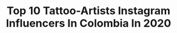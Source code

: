 ---
title: Top 10 Tattoo-Artists Instagram Influencers In Colombia In 2020
description: >-
  Find top tattoo-artists Instagram influencers in Colombia in 2020. Most popular hashtags: #tattoo #colombia #realistictattoo #tattooartist.
platform: Instagram
profiles:
  - username: "sophie_suicide"
    fullname: >-
      Sophie Suicide 💋
    location: "Colombia"
    followers: 52647
    engagement: 206
    commentsToLikes: 0.027064
    avatar: "https://scontent-ams4-1.cdninstagram.com/v/t51.2885-19/s320x320/60303646_394392134621419_1005061989812142080_n.jpg?_nc_ht=scontent-ams4-1.cdninstagram.com&_nc_ohc=pEzj_ZGJAyYAX8rQcGl&oh=2790434b4f061a88a7ed326f44616f9a&oe=5EBA7656"
    verified: false
    hashtags: "#amorindeleble, #amoeindeleble, #joalca, #premio"
  - username: "davidmention"
    fullname: >-
      Juan David Rendón
    location: "Colombia"
    followers: 68871
    engagement: 603
    commentsToLikes: 0.015568
    avatar: "https://scontent-ams4-1.cdninstagram.com/v/t51.2885-19/s320x320/53490948_1241580802664484_3536077593050611712_n.jpg?_nc_ht=scontent-ams4-1.cdninstagram.com&_nc_ohc=JAkrXpG_LbIAX9xhtyE&oh=c174e531f4aa3a5ca5472e2167a96535&oe=5EBADD08"
    verified: false
    hashtags: "#barcelonatattoo, #skull, #neotradeu, #love"
  - username: "hernanyepes_art"
    fullname: >-
      ⭕Hernan Yepes
    location: "Colombia"
    followers: 73968
    engagement: 215
    commentsToLikes: 0.029880
    avatar: "https://scontent-lhr8-1.cdninstagram.com/v/t51.2885-19/s320x320/22344727_1882670922046330_5116491086847541248_n.jpg?_nc_ht=scontent-lhr8-1.cdninstagram.com&_nc_ohc=cVPVxdl3vYEAX9RwPao&oh=35f6a0f33be20c3aa76cb8bcd09e3b0a&oe=5EB9D215"
    verified: false
    hashtags: "#tattoocollecte, #realistictattoo, #dobleexposicion, #milanotattooconvention"
  - username: "pabon.art"
    fullname: >-
      Jhonatan Pabon
    location: "Colombia"
    followers: 30100
    engagement: 147
    commentsToLikes: 0.050831
    avatar: "https://scontent-lhr8-1.cdninstagram.com/v/t51.2885-19/s320x320/54732049_463878127688774_882288421215666176_n.jpg?_nc_ht=scontent-lhr8-1.cdninstagram.com&_nc_ohc=BFSkIrdK7o4AX-x973T&oh=1afc49ffd694374ea043f091364341a9&oe=5EBCBB14"
    verified: false
    hashtags: "#portrait, #bodyart, #father, #lion"
  - username: "juanpajo"
    fullname: >-
      pajo
    location: "Colombia"
    followers: 95553
    engagement: 52
    commentsToLikes: 0.025610
    avatar: "https://scontent-iad3-1.cdninstagram.com/v/t51.2885-19/s320x320/85048227_504938800225177_2865865040479649792_n.jpg?_nc_ht=scontent-iad3-1.cdninstagram.com&_nc_ohc=ePrCPxuRRjoAX886eTG&oh=fb0394978fcf9d0dca99f43e7520b4ad&oe=5E89C11D"
    verified: false
    hashtags: ""
  - username: "andarkness_tattoo"
    fullname: >-
      A n D a r k n e s s
    location: "Colombia"
    followers: 6994
    engagement: 550
    commentsToLikes: 0.095207
    avatar: "https://scontent-lga3-1.cdninstagram.com/v/t51.2885-19/s320x320/74627681_986161051751909_2487266430706253824_n.jpg?_nc_ht=scontent-lga3-1.cdninstagram.com&_nc_ohc=GnpCByZpSWsAX_QllUA&oh=40acd875c0468d63113c8e743c2b8d08&oe=5EAAD8EF"
    verified: false
    hashtags: "#teemofanart, #diablo4lilith, #neotradi, #neotraditionalcolombia"
  - username: "taz_artist"
    fullname: >-
      TAZ.
    location: "Colombia"
    followers: 20187
    engagement: 329
    commentsToLikes: 0.046099
    avatar: "https://scontent-amt2-1.cdninstagram.com/v/t51.2885-19/s320x320/80868707_154055879346076_2397604706319859712_n.jpg?_nc_ht=scontent-amt2-1.cdninstagram.com&_nc_ohc=0VrClM_6L6AAX_4fLiz&oh=f5e110474ade2ee4a13814e55976d258&oe=5E84DB25"
    verified: false
    hashtags: "#tattoos, #tatuadorescolombia, #tattoo, #tattoobucaramanga"
  - username: "jenny.pedraza21"
    fullname: >-
      Jenny Pedraza M.
    location: "Colombia"
    followers: 18333
    engagement: 621
    commentsToLikes: 0.018150
    avatar: "https://scontent-ams4-1.cdninstagram.com/v/t51.2885-19/s320x320/70859592_2439531576286148_602436005840027648_n.jpg?_nc_ht=scontent-ams4-1.cdninstagram.com&_nc_ohc=Qx3BrjOwNSoAX-FzJd9&oh=fee3fcc8befc4358a72306435f4e8ea6&oe=5EBAF338"
    verified: false
    hashtags: "#afrobeats, #thejukebox, #push, #colombia"
  - username: "carlos_piedrahita_art"
    fullname: >-
      ℭ𝔞𝔯𝔩𝔬𝔰 𝔓𝔦𝔢𝔡𝔯𝔞𝔥𝔦𝔱𝔞
    location: "Colombia"
    followers: 55868
    engagement: 325
    commentsToLikes: 0.032681
    avatar: "https://scontent-lhr8-1.cdninstagram.com/v/t51.2885-19/s320x320/70319240_2409568259258933_6871766194051874816_n.jpg?_nc_ht=scontent-lhr8-1.cdninstagram.com&_nc_ohc=CHAAoDCWopEAX8vsrED&oh=a5e9daee106fb35f414693a21b046d4e&oe=5EBC7CF1"
    verified: false
    hashtags: "#painted, #eagletattoo, #tattooink, #tatted"
  - username: "alain_rocben"
    fullname: >-
      Alain
    location: "Colombia"
    followers: 385761
    engagement: 87
    commentsToLikes: 0.035179
    avatar: "https://scontent-atl3-1.cdninstagram.com/v/t51.2885-19/s320x320/92495595_250852562975237_957669396522729472_n.jpg?_nc_ht=scontent-atl3-1.cdninstagram.com&_nc_ohc=omTKV8RK3WkAX-cB6f0&oh=d3a38fd4ae21221cff85b9ff11f132a3&oe=5EBC365B"
    verified: true
    hashtags: "#lookslikefilm, #grafiti, #sportmotivation, #tattoomodel"
---